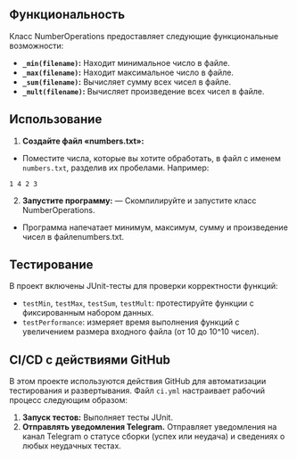 ## Функциональность
Класс NumberOperations предоставляет следующие функциональные возможности:

- **`_min(filename)`:** Находит минимальное число в файле.
- **`_max(filename)`:** Находит максимальное число в файле.
- **`_sum(filename)`:** Вычисляет сумму всех чисел в файле.
- **`_mult(filename)`:** Вычисляет произведение всех чисел в файле.

## Использование

1. **Создайте файл «numbers.txt»:**
 - Поместите числа, которые вы хотите обработать, в файл с именем `numbers.txt`, разделив их пробелами. Например:

 ```
 1 4 2 3
 ```

2. **Запустите программу:**
 — Скомпилируйте и запустите класс NumberOperations.
 - Программа напечатает минимум, максимум, сумму и произведение чисел в файлеnumbers.txt.

## Тестирование

В проект включены JUnit-тесты для проверки корректности функций:

- `testMin`, `testMax`, `testSum`, `testMult`: протестируйте функции с фиксированным набором данных.
- `testPerformance`: измеряет время выполнения функций с увеличением размера входного файла (от 10 до 10^10 чисел).

## CI/CD с действиями GitHub

В этом проекте используются действия GitHub для автоматизации тестирования и развертывания. Файл `ci.yml` настраивает рабочий процесс следующим образом:

1. **Запуск тестов:** Выполняет тесты JUnit.
2. **Отправлять уведомления Telegram.** Отправляет уведомления на канал Telegram о статусе сборки (успех или неудача) и сведениях о любых неудачных тестах.
